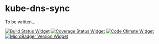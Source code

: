 # kube-dns-sync
To be written...

[![Build Status Widget]][Build Status]
[![Coverage Status Widget]][Coverage Status]
[![Code Climate Widget]][Code Climate]
[![MicroBadger Version Widget]][MicroBadger Version]

[Build Status]: https://travis-ci.org/wikiwi/kube-dns-sync
[Build Status Widget]: https://travis-ci.org/wikiwi/kube-dns-sync.svg?branch=master
[Coverage Status]: https://coveralls.io/github/wikiwi/kube-dns-sync?branch=master
[Coverage Status Widget]: https://coveralls.io/repos/github/wikiwi/kube-dns-sync/badge.svg?branch=master
[Code Climate]: https://codeclimate.com/github/wikiwi/kube-dns-sync
[Code Climate Widget]: https://codeclimate.com/github/wikiwi/kube-dns-sync/badges/gpa.svg
[MicroBadger Version]: http://microbadger.com/#/images/wikiwi/kube-dns-sync
[MicroBadger Version Widget]: https://images.microbadger.com/badges/version/wikiwi/kube-dns-sync.svg


